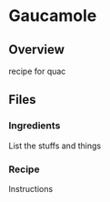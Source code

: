 # Gaucamole

## Overview

recipe for quac

## Files

### Ingredients

List the stuffs and things

### Recipe

Instructions
